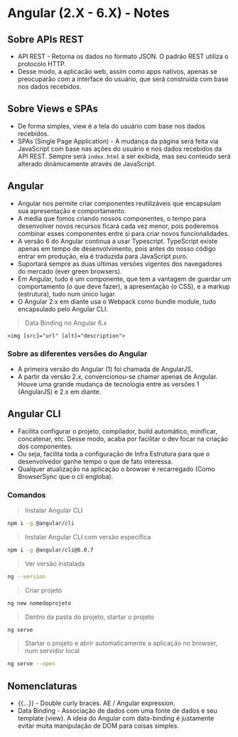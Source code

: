 # Angular (2.X - 6.X) - Notes

## Sobre APIs REST

* API REST - Retorna os dados no formato JSON. O padrão REST utiliza o protocolo HTTP. 
* Desse modo, a aplicacão web, assim como apps nativos, apenas se preocuparão com a interface do usuário, que será construída com base nos dados recebidos.

## Sobre Views e SPAs

* De forma simples, view é a tela do usuário com base nos dados recebidos.
* SPAs (Single Page Application) - A mudança da página será feita via JavaScript com base nas ações do usuário e nos dados recebidos da API REST. Sempre será `index.html` a ser exibida, mas seu conteúdo será alterado dinâmicamente através de JavaScript.

## Angular

* Angular nos permite criar componentes reutilizáveis que encapsulam sua apresentação e comportamento.
* A media que fomos criando nossos componentes, o tempo para desenvolver novos recursos ficará cada vez menor, pois poderemos combinar esses componentes entre si para criar novos funcionalidades.
* A versão 6 do Angular continua a usar Typescript. TypeScript existe apenas em tempo de desenvolvimento, pois antes do nosso código entrar em produção, ela é traduzida para JavaScript puro.
* Suportará sempre as duas últimas versões vigentes dos navegadores do mercado (ever green browsers).
* Em Angular, tudo é um componente, que tem a vantagem de guardar um comportamento (o que deve fazer), a apresentação (o CSS), e a markup (estrutura), tudo num único lugar.
* O Angular 2.x em diante usa o Webpack como bundle module, tudo encapsulado pelo Angular CLI.

> Data Binding no Angular 6.x

```angular
<img [src]="url" [alt]="description">
```

### Sobre as diferentes versões do Angular

* A primeira versão do Angular (1) foi chamada de AngularJS.
* A partir da versão 2.x, convencionou-se chamar apenas de Angular. Houve uma grande mudança de tecnologia entre as versões 1 (AngularJS) e 2.x em diante.

## Angular CLI

* Facilita configurar o projeto, compilador, build automático, minificar, concatenar, etc. Desse modo, acaba por facilitar o dev focar na criação dos componentes.
* Ou seja, facilita toda a configuração de Infra Estrutura para que o desenvolvedor ganhe tempo o que de fato interessa.
* Qualquer atualização na aplicação o browser é recarregado (Como BrowserSync que o cli engloba).

### Comandos

> Instalar Angular CLI

```bash
npm i -g @angular/cli
```

> Instalar Angular CLI com versão específica

```bash
npm i -g @angular/cli@6.0.7
```

> Ver versão instalada

```bash
ng --version
```

> Criar projeto

```bash
ng new nomedoprojeto
```

> Dentro da pasta do projeto, startar o projeto

```bash
ng serve
```

> Startar o projeto e abrir automaticamente a aplicação no browser, num servidor local

```bash
ng serve --open
```

## Nomenclaturas

* {{...}} - Double curly braces. AE / Angular expression.
* Data Binding - Associação de dados com uma fonte de dados e seu template (view). A ideia do Angular com data-binding é justamente evitar muita manipulação de DOM para coisas simples.

